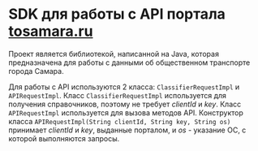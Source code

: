 # SDK для работы с API портала [tosamara.ru](http://tosamara.ru/api)
Проект является библиотекой, написанной на Java, которая предназначена для работы с данными об общественном транспорте города Самара.

Для работы с API используются 2 класса: `ClassifierRequestImpl` и `APIRequestImpl`.
Класс `ClassifierRequestImpl` используется для получения справочников, поэтому не требует _clientId_ и _key_.
Класс `APIRequestImpl` используется для вызова методов API. Конструктор класса `APIRequestImpl(String clientId, String key, String os)` принимает _clientId_ и _key_, выданные порталом, и _os_ - указание ОС, с которой выполняются запросы.
